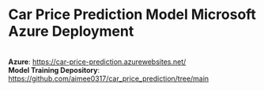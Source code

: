 # Car Price Prediction Model Microsoft Azure Deployment
<br>**Azure**: https://car-price-prediction.azurewebsites.net/
<br>**Model Training Depository**: https://github.com/aimee0317/car_price_prediction/tree/main
